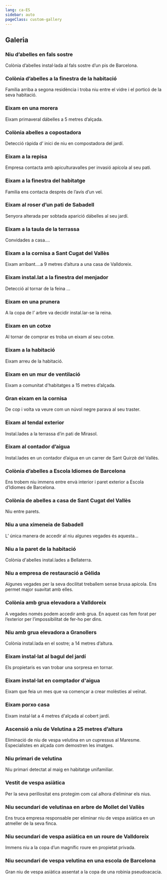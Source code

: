 ```yaml
---
lang: ca-ES
sidebar: auto
pageClass: custom-gallery
---
```


## Galeria



### Niu d’abelles en fals sostre

Colònia d’abelles instal·lada  al fals sostre d’un pis de Barcelona.

<blog-photos  :photos="['abejas1.jpg']"/>



### Colònia d’abelles a la finestra de la habitació

Família arriba a segona residència i troba niu entre el vidre i el porticó de la seva habitació.

<blog-photos  :photos="['abejas2.jpg']"/>


### Eixam en una morera

Eixam primaveral dábelles a 5 metres d’alçada.

<blog-photos  :photos="['abejas3.jpg']"/>

### Colònia abelles a copostadora

Detecció ràpida d’ inici de niu en compostadora del jardí.

<blog-photos  :photos="['abejas4.jpg']"/>

### Eixam a la repisa

Empresa contacta amb apiculturavalles per invasió apícola al seu pati.

<blog-photos  :photos="['abejas5.jpg']"/>

### Eixam a la finestra del habitatge

Familia ens contacta desprès de l’avís d’un veï.

<blog-photos  :photos="['abejas6.jpg']"/>

### Eixam al roser d’un pati de Sabadell

Senyora alterada per sobtada aparició dábelles al seu jardí.

<blog-photos  :photos="['abejas7.jpg']"/>

### Eixam a la taula de la terrassa

Convidades a casa….

<blog-photos  :photos="['abejas8.jpg']"/>

### Eixam a la cornisa a Sant Cugat del Vallès
Eixam arribant….a 9 metres d’altura a una casa de Valldoreix.

<blog-photos  :photos="['serie2-1.jpg']"/>

### Eixam instal.lat a la finestra del menjador
Detecció al tornar de la feina …

<blog-photos  :photos="['serie2-2.jpg']"/>

### Eixam en una prunera
A la copa de l’ arbre va decidir instal.lar-se la reina.

<blog-photos  :photos="['serie2-3.jpg']"/>

### Eixam en un cotxe
Al tornar de comprar es troba un eixam al seu cotxe.

<blog-photos  :photos="['serie2-4.jpg']"/>

### Eixam a la habitació
Eixam arreu de la habitació.

<blog-photos  :photos="['serie2-5.jpg']"/>

### Eixam en un mur de ventilació

Eixam a comunitat d'habitatges a 15 metres d’alçada.
 
<blog-photos  :photos="['serie2-6.jpg']"/>

### Gran eixam en la cornisa

De cop i volta va veure com un núvol negre parava al seu traster.

<blog-photos  :photos="['serie2-7.jpg']"/>

### Eixam al tendal exterior

Instal.lades a la terrassa d’in pati de Mirasol.

<blog-photos  :photos="['serie2-8.jpg']"/>

### Eixam al contador d’aigua

Instal.lades en un contador d’aigua en un carrer de Sant Quirzè del Vallès.

<blog-photos  :photos="['serie2-9.jpg']"/>

### Colònia d’abelles a Escola Idiomes de Barcelona

Ens trobem niu immens entre envà interior i paret exterior a Escola d’Idiomes de Barcelona.
 
<blog-photos  :photos="['serie3-1.jpg']"/>

### Colònia de abelles a casa de Sant Cugat del Vallès

Niu entre parets. 

<blog-photos  :photos="['serie3-2.jpg']"/>

### Niu a una ximeneia de Sabadell

L’ única manera de accedir al niu algunes vegades és aquesta…

<blog-photos  :photos="['serie3-3.jpg']"/>

### Niu a la paret de la habitació

Colònia d'abelles instal.lades a Bellaterra.

<blog-photos  :photos="['serie3-4.jpg']"/>

### Niu a empresa de restauració a Gèlida

Algunes vegades per la seva docilitat treballem sense brusa apícola. Ens permet major suavitat amb elles.

<blog-photos  :photos="['serie3-5.jpg']"/>

### Colònia amb grua elevadora a Valldoreix

A vegades només podem accedir amb grua. En aquest cas fem forat per l’exterior  per l’impossibilitat de fer-ho per dins. 

<blog-photos  :photos="['serie3-6.jpg']"/>

### Niu amb grua elevadora a Granollers

Colònia instal.lada en el sostre; a  14 metres d’altura.

<blog-photos  :photos="['serie3-7.jpg']"/>


### Eixam instal·lat al bagul del jardí

Els propietaris es van trobar una sorpresa en tornar.

<blog-photos :photos="['banco_exterior-1-768x576.jpeg']"/>

### Eixam instal·lat en comptador d'aigua

Eixam que feia un mes que va començar a crear molèsties al veïnat.

<blog-photos :photos="['arqueta_agua-3-768x461.jpeg']"/>

### Eixam porxo casa

Eixam instal·lat a 4 metres d'alçada al cobert jardí.

<blog-photos :photos="['cobertizo.jpeg']"/>

### Ascensió a niu de Velutina a 25 metres d’altura

Eliminació de niu de vespa velutina en un cupressus al Maresme. Especialistes en alçada com demostren les imatges.
 
<blog-photos  :photos="['serie3-8.jpg']"/>


### Niu primari de velutina

Niu primari detectat al maig en habitatge unifamiliar.
 
<blog-photos  :photos="['serie4-1.jpg']"/>

### Vestit de  vespa asiàtica

Per la seva perillositat ens protegim com cal alhora d’eliminar els nius.

<blog-photos  :photos="['serie4-2.jpg']"/>

### Niu secundari de velutinaa en arbre de Mollet del Vallès

Ens truca empresa responsable per eliminar niu de vespa asiàtica en un atmeller de la seva finca.
 
<blog-photos  :photos="['serie4-3.jpg']"/>

### Niu secundari de vespa asiàtica en un roure de Valldoreix

Immens niu  a la copa d’un magnífic roure en propietat privada.

<blog-photos  :photos="['serie4-4.jpg']"/>

### Niu secundari de vespa velutina en una escola de Barcelona

Gran niu de vespa asiàtica assentat a la copa de una robinia pseudoacacia.

<blog-photos  :photos="['serie4-5.jpg']"/>


